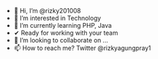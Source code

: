 - 👋 Hi, I’m @rizky201008
- 👀 I’m interested in Technology
- 🌱 I’m currently learning PHP, Java
- ✔ Ready for working with your team
- 💞️ I’m looking to collaborate on ...
- 📫 How to reach me? Twitter @rizkyagungpray1

<!---
rizky201008/rizky201008 is a ✨ special ✨ repository because its `README.md` (this file) appears on your GitHub profile.
You can click the Preview link to take a look at your changes.
--->
